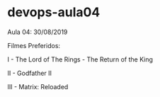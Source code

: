 # devops-aula04
Aula 04: 30/08/2019

Filmes Preferidos:

I - The Lord of The Rings - The Return of the King

II - Godfather II

III - Matrix: Reloaded
